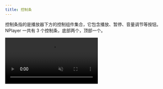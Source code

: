 ```yaml
---
title: 控制条
---
```


控制条指的是播放器下方的控制组件集合，它包含播放、暂停、音量调节等按钮。NPlayer 一共有 3 个控制条，底部两个，顶部一个。

<video src="/img/nplayer.mp4" muted autoPlay preload="auto" loop />

## 配置

可以通过 `controls` 参数来配置控制条组件的位置，显示隐藏等，它是一个二维数组，顺序是从下到上，一共三个。

它的默认参数如下。

```js
{
  controls:  [
    ['play', 'volume', 'time', 'spacer', 'airplay', 'settings', 'web-fullscreen', 'fullscreen'],
    ['progress']
  ]
}
```

每个控制条组件都有一个 `id`，通过它可以配置控制条的顺序，让组件根据顺序从左到右排序。也可以去除其中某一项移除该功能，比如去掉 `volume`，会使控制条移除音量控制组件，让播放器无法调节音量。

其中比较特别的是 `spacer` 组件，可以将控制条分为左半区和右半区。在它左边的组件将在控制条左边，右边的组件将在右边。想把播放按钮放到右侧，只需将 `play` 字符串放到 `spacer` 右侧即可。

## 内置控制项

NPlayer 提供了很多默认的控制项，如下所示。

| 控制项 ID | 描述 |
| --- | --- |
| play | 播放暂停 |
| volume | 音量调节 |
| time | 视频时间 |
| airplay | 隔空播放（只有当前环境支持，才会显示出来） |
| web-fullscreen | 网页全屏 |
| fullscreen | 全屏 |
| progress | 视频进度条 |
| spacer | 用来分离控制项，将控制项分成两半 |

## 自定义控制组件

除了使用内置控制项，还可以添加自己的控制项。控制项是符合下方这个签名的对象。

```typescript
interface ControlItem {
  el: HTMLElement; // 控制项的 DOM 元素
  id?: string; // 一般只有在自定义插件中才会设置
  tip?: string; // 提示字符串
  tooltip?: Tooltip; // 提示组件对象
  mounted?: boolean; // 是否已经初始化，内部使用字段
  init?: (player: Player, position: number, tooltip: Tooltip) => void; // 初始化时会调用
  update?: (position: number) => void; // 挂载时，如果 `mounted` 等于 `true`，则会调用
  hide?: () => void; // 隐藏时会调用
  isSupport?: (player: Player) => boolean; // 是否支持
  dispose?: () => void; // 调用将销毁该项目
  [key: string]: any;
}
```

播放器初始化时，会调用 `isSupport` 判断当前是否支持该控制项，如果不支持则会中断，处理下一个。接下来会执行 `init` 方法，并传入两个参数，最后会将 `el` 添加到控制条中。

`tip` 参数是一个字符串，用户鼠标放到对应控制项上时会显示这个提示字符串。如果想自己控制这个提示字符串时，可以接收在 `init` 方法中的第 3 个参数。

```js
const MyControl = {
  init(player, tooltip) {
    this.tooltip = tooltip // 按照约定需要设置到自己 tooltip 属性上
  }
}

new Player({
  controls:  ['play', 'volume', 'time', 'spacer', MyControl, 'airplay', 'settings', 'web-fullscreen', 'fullscreen']
})
```

如果你需要使用 `tooltip` 参数时，按照约定需要将将这个 `tooltip` 设置到自己 `tooltip` 属性上。不需要时可以不用设置。 

:::info

Tooltip 是内置组件，Tooltip 的使用方法请查看 [内置组件章节](api/components.md)

:::

如果你不需要控制 `tooltip` 时，可以不接收第 3 参数。

```js
const myControl = {
  tip: '提示~',
  init(player) {
    console.log(player)
  }
}
```

## 多控制条

NPlayer 一共有 3 个控制条，底部两个，顶部一个。`controls` 参数是一个二维数组，顺序是从下到上。

你可以任意组合这些控制项。

```js
new Player({
  controls: [
    ['play', 'progress', 'time', 'web-fullscreen', 'fullscreen'],
    [],
    ['spacer', 'settings'],
  ]
}).mount(document.body)
```

上方把第 2 个控制条中的 `progress`，放入第一个中，并将 `settings` 放入第 3 个（顶部）中，效果如下图。

![NPlayer Control](/img/phone.png)

为了看清 3 个控制条，这里再给每个控制条加个背景色。（默认控制条是没有背景色的）

![NPlayer control](/img/control.jpg)

## 动态更新控制项

你可以使用 `updateControls()` 方法来动态更新控制条项。

```js
const player = new Player().mount(document.body)

player.updateControlItems(['spacer', 'settings'], 2)
```

第一个参数是新的控制条数组，第二个参数是控制条的位置，这里的 `2` （数组下标从 0 开始）就是第 3 个控制条，默认是 `0` 也就是最下面的控制条。

:::caution

控制项是单例，也就是整个布局中每个控制项只能出现一次。比如上方将底部控制条的 `settings` 放入顶部控制条，最终不会有两个 `settings` 控制项，而是 `settings` 从底部控制台移动到了顶部控制条。

其中比较特殊的是 `spacer`，它可以同时在多个控制条中，但是每个控制条中最多只能有一个 `spacer`。

:::

当然你可以通过 `bpControls` 参数来设置断点布局，而不是手动调用 `updateControlItems`。详情请查看[响应式布局章节](responsive.md)。

## 注册和获取控制项

你可以使用 `player.registerControlItem(item: ControlItem, id?: string): void` 注册一个控制项，一般只会在插件中使用，详情请查看[插件章节](plugin.md)。

`player.getControlItem(id: string): ControlItem | null` 可以获取对应对象。

```js
const player = new Player()

const play = player.getControlItem('play')
if (play) {
  console.log(play) // 播放项
}
```

上面获取内置 `play` 控制项。

:::caution

其中 `spacer` 控制项比较特殊，通过 `getControlItem('spacer')` 并不能获取到它的实例。

:::

## 例子

- [清晰度切换](examples/quantity-switch.md)
